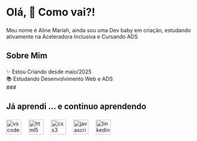 <h1 align="left">Olá, 👋 Como vai?! </h1>

###

<p align="left"> Meu nome é Aline Mariah, ainda sou uma Dev baby em criação, estudando ativamente na Aceleradora Inclusiva e Cursando ADS</p>

###

<h2 align="left">Sobre Mim</h2>

###

<p align="left">✨ Estou Criando desde maio/2025 <br>📚 Estudando Desenvolvimento Web e ADS <br>
###

<h2 align="left"> Já aprendi ... e continuo aprendendo</h2>

###

<div align="left">
  <img src="https://cdn.jsdelivr.net/gh/devicons/devicon/icons/vscode/vscode-original.svg" height="40" alt="vscode logo"  />
  <img width="12" />
  <img src="https://cdn.jsdelivr.net/gh/devicons/devicon/icons/html5/html5-original.svg" height="40" alt="html5 logo"  />
  <img width="12" />
  <img src="https://cdn.jsdelivr.net/gh/devicons/devicon/icons/css3/css3-original.svg" height="40" alt="css3 logo"  />
  <img width="12" />
  <img src="https://cdn.jsdelivr.net/gh/devicons/devicon/icons/javascript/javascript-original.svg" height="40" alt="javascript logo"  />
  <img width="12" />
  <img src="https://cdn.jsdelivr.net/gh/devicons/devicon/icons/linkedin/linkedin-original.svg" height="40" alt="linkedin logo"  />
</div>

###

